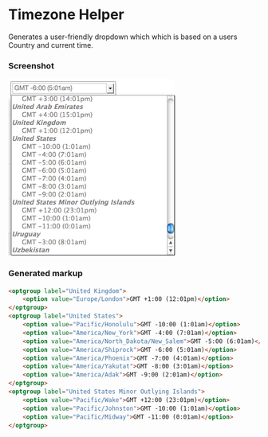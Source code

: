 # Timezone Helper

Generates a user-friendly dropdown which which is based on a users Country and current time.

### Screenshot

![screen](/timezone-screen.png)

### Generated markup

```html
<optgroup label="United Kingdom">
	<option value="Europe/London">GMT +1:00 (12:01pm)</option>
</optgroup>
<optgroup label="United States">
	<option value="Pacific/Honolulu">GMT -10:00 (1:01am)</option>
	<option value="America/New_York">GMT -4:00 (7:01am)</option>
	<option value="America/North_Dakota/New_Salem">GMT -5:00 (6:01am)</option>
	<option value="America/Shiprock">GMT -6:00 (5:01am)</option>
	<option value="America/Phoenix">GMT -7:00 (4:01am)</option>
	<option value="America/Yakutat">GMT -8:00 (3:01am)</option>
	<option value="America/Adak">GMT -9:00 (2:01am)</option>
</optgroup>
<optgroup label="United States Minor Outlying Islands">
	<option value="Pacific/Wake">GMT +12:00 (23:01pm)</option>
	<option value="Pacific/Johnston">GMT -10:00 (1:01am)</option>
	<option value="Pacific/Midway">GMT -11:00 (0:01am)</option>
</optgroup>
```